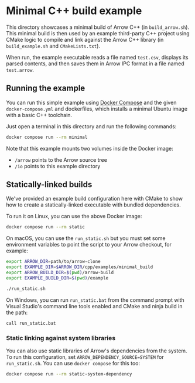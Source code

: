 <!---
  Licensed to the Apache Software Foundation (ASF) under one
  or more contributor license agreements.  See the NOTICE file
  distributed with this work for additional information
  regarding copyright ownership.  The ASF licenses this file
  to you under the Apache License, Version 2.0 (the
  "License"); you may not use this file except in compliance
  with the License.  You may obtain a copy of the License at

    http://www.apache.org/licenses/LICENSE-2.0

  Unless required by applicable law or agreed to in writing,
  software distributed under the License is distributed on an
  "AS IS" BASIS, WITHOUT WARRANTIES OR CONDITIONS OF ANY
  KIND, either express or implied.  See the License for the
  specific language governing permissions and limitations
  under the License.
-->

# Minimal C++ build example

This directory showcases a minimal build of Arrow C++ (in `build_arrow.sh`).
This minimal build is then used by an example third-party C++ project
using CMake logic to compile and link against the Arrow C++ library
(in `build_example.sh` and `CMakeLists.txt`).

When run, the example executable reads a file named `test.csv`,
displays its parsed contents, and then saves them in Arrow IPC format in
a file named `test.arrow`.

## Running the example

You can run this simple example using [Docker Compose][docker-compose]
and the given `docker-compose.yml` and dockerfiles, which installs a
minimal Ubuntu image with a basic C++ toolchain.

Just open a terminal in this directory and run the following commands:

```bash
docker compose run --rm minimal
```

Note that this example mounts two volumes inside the Docker image:
* `/arrow` points to the Arrow source tree
* `/io` points to this example directory

## Statically-linked builds

We've provided an example build configuration here with CMake to show how to
create a statically-linked executable with bundled dependencies.

To run it on Linux, you can use the above Docker image:

```bash
docker compose run --rm static
```

On macOS, you can use the `run_static.sh` but you must set some environment
variables to point the script to your Arrow checkout, for example:

```bash
export ARROW_DIR=path/to/arrow-clone
export EXAMPLE_DIR=$ARROW_DIR/cpp/examples/minimal_build
export ARROW_BUILD_DIR=$(pwd)/arrow-build
export EXAMPLE_BUILD_DIR=$(pwd)/example

./run_static.sh
```

On Windows, you can run `run_static.bat` from the command prompt with Visual
Studio's command line tools enabled and CMake and ninja build in the path:

```
call run_static.bat
```

### Static linking against system libraries

You can also use static libraries of Arrow's dependencies from the
system. To run this configuration, set
`ARROW_DEPENDENCY_SOURCE=SYSTEM` for `run_static.sh`. You can use
`docker compose` for this too:

```bash
docker compose run --rm static-system-dependency
```

[docker-compose]: https://docs.docker.com/compose/
